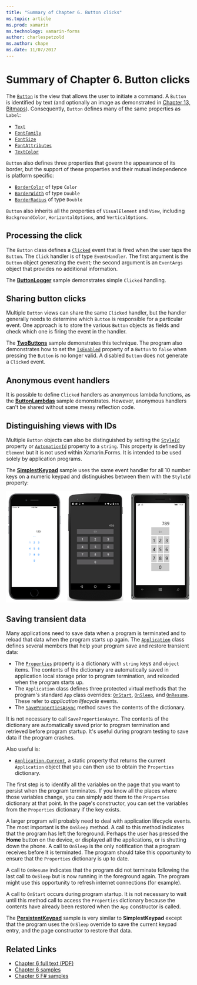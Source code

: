 ```yaml
---
title: "Summary of Chapter 6. Button clicks"
ms.topic: article
ms.prod: xamarin
ms.technology: xamarin-forms
author: charlespetzold
ms.author: chape
ms.date: 11/07/2017
---
```


# Summary of Chapter 6. Button clicks

The [`Button`](https://developer.xamarin.com/api/type/Xamarin.Forms.Button/) is the view that allows the user to initiate a command. A `Button` is identified by text (and optionally an image as demonstrated in [Chapter 13, Bitmaps](chapter13.md)). Consequently, `Button` defines many of the same properties as `Label`:

- [`Text`](https://developer.xamarin.com/api/property/Xamarin.Forms.Button.Text/)
- [`FontFamily`](https://developer.xamarin.com/api/property/Xamarin.Forms.Button.FontFamily/)
- [`FontSize`](https://developer.xamarin.com/api/property/Xamarin.Forms.Button.FontSize/)
- [`FontAttributes`](https://developer.xamarin.com/api/property/Xamarin.Forms.Button.FontAttributes/)
- [`TextColor`](https://developer.xamarin.com/api/property/Xamarin.Forms.Button.TextColor/)

`Button` also defines three properties that govern the appearance of its border, but the support of these properties and their mutual independence is platform specific:

- [`BorderColor`](https://developer.xamarin.com/api/property/Xamarin.Forms.Button.BorderColor/) of type `Color`
- [`BorderWidth`](https://developer.xamarin.com/api/property/Xamarin.Forms.Button.BorderWidth/) of type `Double`
- [`BorderRadius`](https://developer.xamarin.com/api/property/Xamarin.Forms.Button.BorderRadius/) of type `Double`

`Button` also inherits all the properties of `VisualElement` and `View`, including `BackgroundColor`, `HorizontalOptions`, and `VerticalOptions`.

## Processing the click

The `Button` class defines a [`Clicked`](https://developer.xamarin.com/api/event/Xamarin.Forms.Button.Clicked/) event that is fired when the user taps the `Button`. The `Click` handler is of type `EventHandler`. The first argument is the `Button` object generating the event; the second argument is an `EventArgs` object that provides no additional information.

The [**ButtonLogger**](https://github.com/xamarin/xamarin-forms-book-samples/tree/master/Chapter06/ButtonLogger) sample demonstrates simple `Clicked` handling.

## Sharing button clicks

Multiple `Button` views can share the same `Clicked` handler, but the handler generally needs to determine which `Button` is responsible for a particular event. One approach is to store the various `Button` objects as fields and check which one is firing the event in the handler.

The [**TwoButtons**](https://github.com/xamarin/xamarin-forms-book-samples/tree/master/Chapter06/TwoButtons) sample demonstrates this technique. The program also demonstrates how to set the [`IsEnabled`](https://developer.xamarin.com/api/property/Xamarin.Forms.VisualElement.IsEnabled/) property of a `Button` to `false` when pressing the `Button` is no longer valid. A disabled `Button` does not generate a `Clicked` event.

## Anonymous event handlers

It is possible to define `Clicked` handlers as anonymous lambda functions, as the [**ButtonLambdas**](https://github.com/xamarin/xamarin-forms-book-samples/tree/master/Chapter06/ButtonLambdas) sample demonstrates. However, anonymous handlers can't be shared without some messy reflection code.

## Distinguishing views with IDs

Multiple `Button` objects can also be distinguished by setting the [`StyleId`](https://developer.xamarin.com/api/property/Xamarin.Forms.Element.StyleId/) property or [`AutomationId`](https://developer.xamarin.com/api/property/Xamarin.Forms.Element.AutomationId/) property to a `string`. This property is defined by `Element` but it is not used within Xamarin.Forms. It is intended to be used solely by application programs.

The [**SimplestKeypad**](https://github.com/xamarin/xamarin-forms-book-samples/tree/master/Chapter06/SimplestKeypad) sample uses the same event handler for all 10 number keys on a numeric keypad and distinguishes between them with the `StyleId` property:

[![Triple screenshot of simplest keypad](images/ch06fg04-small.png "Calculator")](images/ch06fg04-large.png#lightbox "Calculator")

## Saving transient data

Many applications need to save data when a program is terminated and to reload that data when the program starts up again. The [`Application`](https://developer.xamarin.com/api/type/Xamarin.Forms.Application/) class defines several members that help your program save and restore transient data:

- The [`Properties`](https://developer.xamarin.com/api/property/Xamarin.Forms.Application.Properties/) property is a dictionary with `string` keys and `object` items. The contents of the dictionary are automatically saved in application local storage prior to program termination, and reloaded when the program starts up.
- The `Application` class defines three protected virtual methods that the program's standard `App` class overrides: [`OnStart`](https://developer.xamarin.com/api/member/Xamarin.Forms.Application.OnStart()/), [`OnSleep`](https://developer.xamarin.com/api/member/Xamarin.Forms.Application.OnSleep()/), and [`OnResume`](https://developer.xamarin.com/api/member/Xamarin.Forms.Application.OnResume()/). These refer to *application lifecycle* events.
- The [`SavePropertiesAsync`](https://developer.xamarin.com/api/member/Xamarin.Forms.Application.SavePropertiesAsync()/) method saves the contents of the dictionary.

It is not necessary to call `SavePropertiesAsync`. The contents of the dictionary are automatically saved prior to program termination and retrieved before program startup. It's useful during program testing to save data if the program crashes.

Also useful is:

- [`Application.Current`](https://developer.xamarin.com/api/property/Xamarin.Forms.Application.Current/), a static property that returns the current `Application` object that you can then use to obtain the `Properties` dictionary.

The first step is to identify all the variables on the page that you want to persist when the program terminates. If you know all the places where those variables change, you can simply add them to the `Properties` dictionary at that point. In the page's constructor, you can set the variables from the `Properties` dictionary if the key exists.

A larger program will probably need to deal with application lifecycle events. The most important is the `OnSleep` method. A call to this method indicates that the program has left the foreground. Perhaps the user has pressed the **Home** button on the device, or displayed all the applications, or is shutting down the phone. A call to `OnSleep` is the only notification that a program receives before it is terminated. The program should take this opportunity to ensure that the `Properties` dictionary is up to date.

A call to `OnResume` indicates that the program did not terminate following the last call to `OnSleep` but is now running in the foreground again. The program might use this opportunity to refresh internet connections (for example).

A call to `OnStart` occurs during program startup. It is not necessary to wait until this method call to access the `Properties` dictionary because the contents have already been restored when the `App` constructor is called.

The [**PersistentKeypad**](https://github.com/xamarin/xamarin-forms-book-samples/tree/master/Chapter06/PersistentKeypad) sample is very similar to **SimplestKeypad** except that the program uses the `OnSleep` override to save the current keypad entry, and the page constructor to restore that data.



## Related Links

- [Chapter 6 full text (PDF)](https://download.xamarin.com/developer/xamarin-forms-book/XamarinFormsBook-Ch06-Apr2016.pdf)
- [Chapter 6 samples](https://github.com/xamarin/xamarin-forms-book-samples/tree/master/Chapter06)
- [Chapter 6 F# samples](https://github.com/xamarin/xamarin-forms-book-samples/tree/master/Chapter06/FS)
